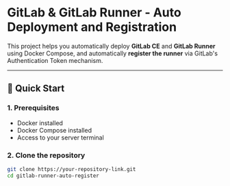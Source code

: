 # GitLab & GitLab Runner - Auto Deployment and Registration

This project helps you automatically deploy **GitLab CE** and **GitLab Runner** using Docker Compose, and automatically **register the runner** via GitLab's Authentication Token mechanism.

---

## 🚀 Quick Start

### 1. Prerequisites

- Docker installed
- Docker Compose installed
- Access to your server terminal

### 2. Clone the repository

```bash
git clone https://your-repository-link.git
cd gitlab-runner-auto-register
